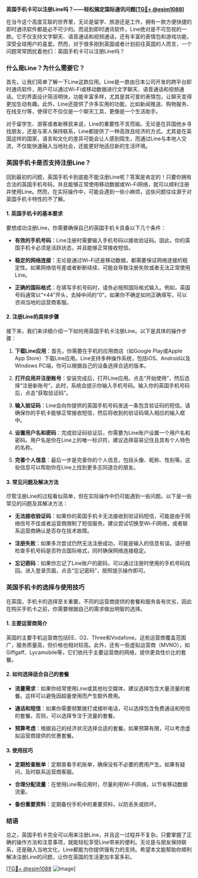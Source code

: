 **英国手机卡可以注册Line吗？——轻松搞定国际通讯问题[[TG💪+ @esim1088](https://t.me/s/esim1088)]**

在当今这个高度互联的世界里，无论是留学、旅游还是工作，拥有一款方便快捷的即时通讯软件都是必不可少的。而说到即时通讯软件，Line绝对是不可忽视的一款。它不仅支持文字聊天、语音通话和视频通话，还有丰富的表情包和游戏功能，深受全球用户的喜爱。然而，对于很多刚到英国或者计划前往英国的人而言，一个问题常常困扰着他们：英国手机卡可以注册Line吗？

### **什么是Line？为什么需要它？**

首先，让我们简单了解一下Line这款应用。Line是一款由日本公司开发的跨平台即时通讯软件，用户可以通过Wi-Fi或移动数据进行文字聊天、语音通话和视频通话。它的界面设计简洁明快，功能丰富多样，尤其是其可爱的表情包，让聊天变得更加生动有趣。此外，Line还提供了许多实用的功能，比如新闻推送、购物服务、在线支付等，使得它不仅仅是一个聊天工具，更像是一个生活助手。

对于留学生、游客或者新移民来说，Line的重要性不言而喻。无论是在异国他乡寻找朋友，还是与家人保持联系，Line都提供了一种高效且经济的方式。尤其是在英国这样的国家，语言和文化的差异可能会让人感到陌生，而通过Line与本地人交流，不仅能快速融入当地社会，还能更好地适应新的生活环境。

### **英国手机卡是否支持注册Line？**

回到最初的问题，英国手机卡到底能不能注册Line呢？答案是肯定的！只要你拥有合法的英国手机号码，并且能够正常使用移动数据或Wi-Fi网络，就可以顺利注册并使用Line。然而，在实际操作中，可能会遇到一些小麻烦，这些问题往往源于对英国手机卡特性的不了解。

#### **1. 英国手机卡的基本要求**

要想成功注册Line，你需要确保自己的英国手机卡具备以下几个条件：

- **有效的手机号码**：Line注册时需要输入手机号码以接收验证码。因此，你的英国手机卡必须是活跃状态，并且能够正常接收短信。
  
- **稳定的网络连接**：无论是通过Wi-Fi还是移动数据，都需要保证网络连接的稳定性。如果网络信号差或者断断续续，可能会导致注册失败或者无法正常使用Line。

- **正确的国际格式**：在填写手机号码时，请务必按照国际格式输入。例如，英国号码通常以“+44”开头，去掉中间的“0”。如果你不确定如何正确填写，可以咨询当地的运营商客服。

#### **2. 注册Line的具体步骤**

接下来，我们来详细介绍一下如何用英国手机卡注册Line。以下是具体的操作步骤：

1. **下载Line应用**：首先，你需要在手机的应用商店（如Google Play或Apple App Store）下载Line应用。Line支持多种操作系统，包括iOS、Android以及Windows PC端，你可以根据自己的设备选择合适的版本。

2. **打开应用并注册账号**：安装完成后，打开Line应用。点击“开始使用”，然后选择“注册新账号”。此时，系统会提示你输入手机号码。输入你的英国手机号码后，点击“获取验证码”。

3. **输入验证码**：Line会向你提供的英国手机号码发送一条包含验证码的短信。请确保你的手机卡能够正常接收短信，然后将收到的验证码填入相应的输入框中。

4. **设置用户名和密码**：完成验证码验证后，你需要为Line账户设置一个用户名和密码。用户名是你在Line上的唯一标识符，建议选择容易记住且具有个人特色的名称。

5. **完善个人信息**：最后一步是完善你的个人信息，包括头像、昵称、性别等。这些信息可以帮助你在Line上找到更多志同道合的朋友。

#### **3. 常见问题及解决方法**

尽管注册Line的过程看似简单，但在实际操作中仍可能遇到一些问题。以下是一些常见的问题及其解决方法：

- **无法接收验证码**：如果你的英国手机卡无法接收到验证码短信，可能是由于网络信号不佳或者运营商限制了短信服务。建议尝试切换至Wi-Fi网络，或者联系运营商确认是否存在技术故障。

- **注册失败**：如果多次尝试仍然无法注册成功，可能是输入的信息有误。请仔细检查手机号码是否符合国际格式，同时确保网络连接稳定。

- **忘记密码**：如果你忘记了Line账户的密码，可以通过注册时使用的手机号码找回。进入登录页面，点击“忘记密码”，按照提示操作即可。

### **英国手机卡的选择与使用技巧**

在英国，手机卡的选择至关重要。不同的运营商提供的套餐和服务各有优劣，因此在购买手机卡之前，你需要根据自己的需求做出明智的选择。

#### **1. 主要运营商简介**

英国的主要手机运营商包括EE、O2、Three和Vodafone。这些运营商覆盖范围广，服务质量高，但价格也相对较高。此外，还有一些虚拟运营商（MVNO），如Giffgaff、Lycamobile等，它们依托于主要运营商的网络，提供更具性价比的套餐。

#### **2. 如何选择适合自己的套餐**

- **流量需求**：如果你经常使用Line或其他社交媒体，建议选择包含大量流量的套餐。这样可以避免因超量使用而产生额外费用。

- **通话和短信**：如果你需要频繁拨打或接听电话，可以选择包含免费通话和短信的套餐。否则，可以选择专注于流量的套餐。

- **预算考虑**：根据自己的经济状况选择合适的套餐。如果预算有限，可以考虑虚拟运营商提供的优惠套餐。

#### **3. 使用技巧**

- **定期检查账单**：定期查看手机账单，确保没有不必要的费用产生。如果有疑问，及时联系运营商客服。

- **合理分配流量**：在使用Line等应用时，尽量利用Wi-Fi网络，以节省移动数据流量。

- **备份重要资料**：定期备份手机中的重要资料，以防丢失或损坏。

### **结语**

总之，英国手机卡完全可以用来注册Line，并且这一过程并不复杂。只要掌握了正确的操作方法和注意事项，就能轻松享受Line带来的便利。无论是与朋友保持联系，还是融入当地文化，Line都能为你提供强有力的支持。希望本文能帮助你顺利解决注册Line的问题，让你在英国的生活更加丰富多彩。

[[TG💪+ @esim1088](https://t.me/s/esim1088) ![Image](https://i.postimg.cc/4NQfJmqS/Snipaste-2025-05-13-00-14-12.png)]